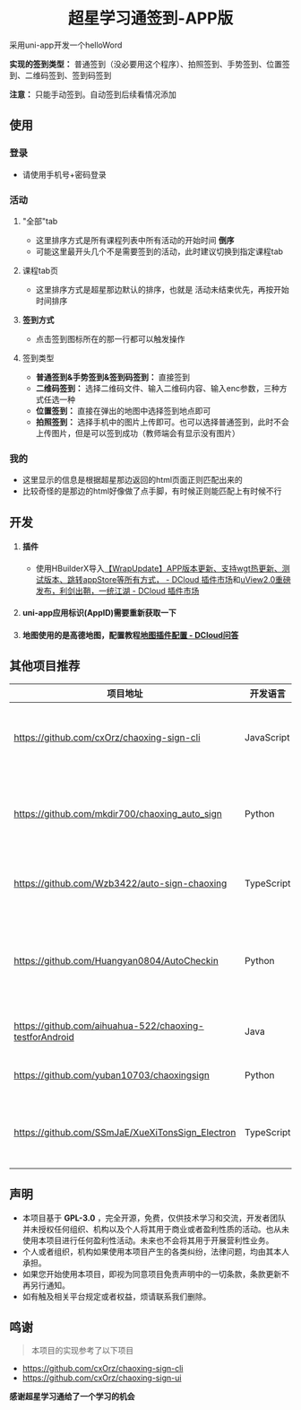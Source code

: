 <h1 align="center">超星学习通签到-APP版</h1>
采用uni-app开发一个helloWord

**实现的签到类型：** 普通签到（没必要用这个程序）、拍照签到、手势签到、位置签到、二维码签到、签到码签到

**注意：** 只能手动签到。自动签到后续看情况添加



## 使用

### 登录

- 请使用手机号+密码登录

### 活动

1. "全部"tab
   - 这里排序方式是所有课程列表中所有活动的开始时间 **倒序**
   - 可能这里最开头几个不是需要签到的活动，此时建议切换到指定课程tab

2. 课程tab页
   - 这里排序方式是超星那边默认的排序，也就是 活动未结束优先，再按开始时间排序
3. **签到方式**
   + 点击签到图标所在的那一行都可以触发操作
4. 签到类型
   + **普通签到&手势签到&签到码签到：** 直接签到
   + **二维码签到：** 选择二维码文件、输入二维码内容、输入enc参数，三种方式任选一种
   + **位置签到：** 直接在弹出的地图中选择签到地点即可
   + **拍照签到：** 选择手机中的图片上传即可。也可以选择普通签到，此时不会上传图片，但是可以签到成功（教师端会有显示没有图片）

### 我的

+ 这里显示的信息是根据超星那边返回的html页面正则匹配出来的
+ 比较奇怪的是那边的html好像做了点手脚，有时候正则能匹配上有时候不行



## 开发

1. #### 插件
   + 使用HBuilderX导入[【WrapUpdate】APP版本更新、支持wgt热更新、测试版本、跳转appStore等所有方式， - DCloud 插件市场](https://ext.dcloud.net.cn/plugin?id=5141)和[uView2.0重磅发布，利剑出鞘，一统江湖 - DCloud 插件市场](https://ext.dcloud.net.cn/plugin?id=1593)

2. #### uni-app应用标识(AppID)需要重新获取一下

3. #### 地图使用的是高德地图，配置教程[地图插件配置 - DCloud问答](https://ask.dcloud.net.cn/article/29)



## 其他项目推荐

| 项目地址                                                | 开发语言   | 备注                                           |
| ------------------------------------------------------- | ---------- | ---------------------------------------------- |
| https://github.com/cxOrz/chaoxing-sign-cli              | JavaScript | 基于 Nodejs 实现的一个签到命令行工具           |
| https://github.com/mkdir700/chaoxing_auto_sign          | Python     | 超星学习通课堂签到&健康打卡&多用户多任务&API   |
| https://github.com/Wzb3422/auto-sign-chaoxing           | TypeScript | 超星学习通自动签到，梦中刷网课                 |
| https://github.com/Huangyan0804/AutoCheckin             | Python     | 学习通自动签到，支持手势，二维码，位置，拍照等 |
| https://github.com/aihuahua-522/chaoxing-testforAndroid | Java       | 学习通（超星）自动签到                         |
| https://github.com/yuban10703/chaoxingsign              | Python     | 超星学习通自动签到                             |
| https://github.com/SSmJaE/XueXiTonsSign_Electron        | TypeScript | 基于Electron，桌面端，GUI，签到队列            |



## 声明
- 本项目基于 **GPL-3.0** ，完全开源，免费，仅供技术学习和交流，开发者团队并未授权任何组织、机构以及个人将其用于商业或者盈利性质的活动。也从未使用本项目进行任何盈利性活动。未来也不会将其用于开展营利性业务。
- 个人或者组织，机构如果使用本项目产生的各类纠纷，法律问题，均由其本人承担。
- 如果您开始使用本项目，即视为同意项目免责声明中的一切条款，条款更新不再另行通知。
- 如有触及相关平台规定或者权益，烦请联系我们删除。




## 鸣谢
> 本项目的实现参考了以下项目

+ https://github.com/cxOrz/chaoxing-sign-cli
+ https://github.com/cxOrz/chaoxing-sign-ui



**感谢超星学习通给了一个学习的机会**
